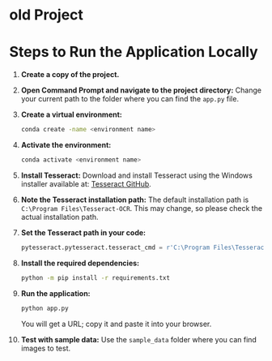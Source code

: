 # old Project
# Steps to Run the Application Locally

1. **Create a copy of the project.**

2. **Open Command Prompt and navigate to the project directory:**
   Change your current path to the folder where you can find the `app.py` file.

3. **Create a virtual environment:**
   ```bash
   conda create -name <environment name>
   ```

4. **Activate the environment:**
   ```bash
   conda activate <environment name>
   ```

5. **Install Tesseract:**
   Download and install Tesseract using the Windows installer available at: [Tesseract GitHub](https://github.com/UB-Mannheim/tesseract/wiki).

6. **Note the Tesseract installation path:**
   The default installation path is `C:\Program Files\Tesseract-OCR`. This may change, so please check the actual installation path.

7. **Set the Tesseract path in your code:**
   ```python
   pytesseract.pytesseract.tesseract_cmd = r'C:\Program Files\Tesseract-OCR\tesseract.exe'
   ```

8. **Install the required dependencies:**
   ```bash
   python -m pip install -r requirements.txt
   ```

9. **Run the application:**
   ```bash
   python app.py
   ```
   You will get a URL; copy it and paste it into your browser.

10. **Test with sample data:**
    Use the `sample_data` folder where you can find images to test.
```
